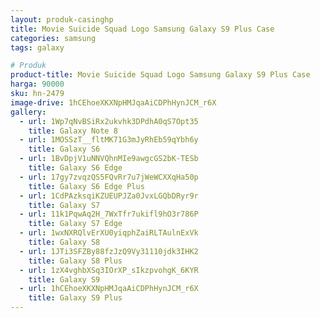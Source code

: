 ```yaml
---
layout: produk-casinghp
title: Movie Suicide Squad Logo Samsung Galaxy S9 Plus Case
categories: samsung
tags: galaxy

# Produk
product-title: Movie Suicide Squad Logo Samsung Galaxy S9 Plus Case
harga: 90000
sku: hn-2479
image-drive: 1hCEhoeXKXNpHMJqaAiCDPhHynJCM_r6X
gallery:
  - url: 1Wp7qNvBSiRx2ukvhk3DPdhA0qS7Opt35
    title: Galaxy Note 8
  - url: 1MOSSzT__fltMK71G3mJyRhEb59qYbh6y
    title: Galaxy S6
  - url: 1BvDpjV1uNNVQhnMIe9awgcGS2bK-TESb
    title: Galaxy S6 Edge
  - url: 17gy7zvqzQS5FQvRr7u7jWeWCXXqHa50p
    title: Galaxy S6 Edge Plus
  - url: 1CdPAzksqiKZUEUPJZa0JvxLGQbDRyr9r
    title: Galaxy S7
  - url: 11k1PqwAq2H_7WxTfr7ukifl9hO3r786P
    title: Galaxy S7 Edge
  - url: 1wxNXRQlvErXU0yiqphZaiRLTAulnExVk
    title: Galaxy S8
  - url: 1JTi3SFZBy88fzJzQ9Vy31110jdk3IHK2
    title: Galaxy S8 Plus
  - url: 1zX4vghbXSq3IOrXP_sIkzpvohgK_6KYR
    title: Galaxy S9
  - url: 1hCEhoeXKXNpHMJqaAiCDPhHynJCM_r6X
    title: Galaxy S9 Plus
---
```

